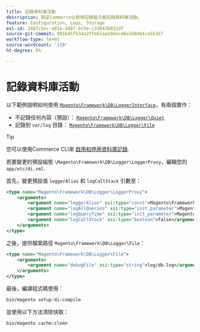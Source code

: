 ```yaml
---
title: 記錄資料庫活動
description: 設定Commerce以使用記錄器介面記錄資料庫活動。
feature: Configuration, Logs, Storage
exl-id: 2487c5ec-a01e-4d87-bc5e-c33643b032df
source-git-commit: 991bd5fb34a2ffe61aa194ec46e2b04b4ce5b3e7
workflow-type: tm+mt
source-wordcount: '119'
ht-degree: 0%

---
```


# 記錄資料庫活動

以下範例說明如何使用 [`Magento\Framework\DB\LoggerInterface`][interface]，有兩個實作：

- 不記錄任何內容（預設）： [`Magento\Framework\DB\Logger\Quiet`][quiet]
- 記錄到 `var/log` 目錄： [`Magento\Framework\DB\Logger\File`][file]

>[!TIP]
>
>您可以使用Commerce CLI來 [啟用和停用資料庫記錄](../cli/enable-logging.md#database-logging).

若要變更的預設組態 `\Magento\Framework\DB\Logger\LoggerProxy`，編輯您的 `app/etc/di.xml`.

首先，變更預設值 `loggerAlias` 和 `logCallStack` 引數至：

```xml
<type name="Magento\Framework\DB\Logger\LoggerProxy">
    <arguments>
        <argument name="loggerAlias" xsi:type="const">Magento\Framework\DB\Logger\LoggerProxy::LOGGER_ALIAS_FILE</argument>
        <argument name="logAllQueries" xsi:type="init_parameter">Magento\Framework\Config\ConfigOptionsListConstants::CONFIG_PATH_DB_LOGGER_LOG_EVERYTHING</argument>
        <argument name="logQueryTime" xsi:type="init_parameter">Magento\Framework\Config\ConfigOptionsListConstants::CONFIG_PATH_DB_LOGGER_QUERY_TIME_THRESHOLD</argument>
        <argument name="logCallStack" xsi:type="boolean">false</argument>
    </arguments>
</type>
```

之後，提供檔案路徑 `Magento\Framework\DB\Logger\File`：

```xml
<type name="Magento\Framework\DB\Logger\File">
    <arguments>
        <argument name="debugFile" xsi:type="string">log/db.log</argument>
    </arguments>
</type>
```

最後，編譯程式碼使用：

```bash
bin/magento setup:di:compile
```

並使用以下方法清除快取：

```bash
bin/magento cache:clean
```

<!-- link definitions -->

[file]: https://github.com/magento/magento2/blob/2.4/lib/internal/Magento/Framework/DB/Logger/File.php
[interface]: https://github.com/magento/magento2/blob/2.4/lib/internal/Magento/Framework/DB/LoggerInterface.php
[quiet]: https://github.com/magento/magento2/blob/2.4/lib/internal/Magento/Framework/DB/Logger/Quiet.php

